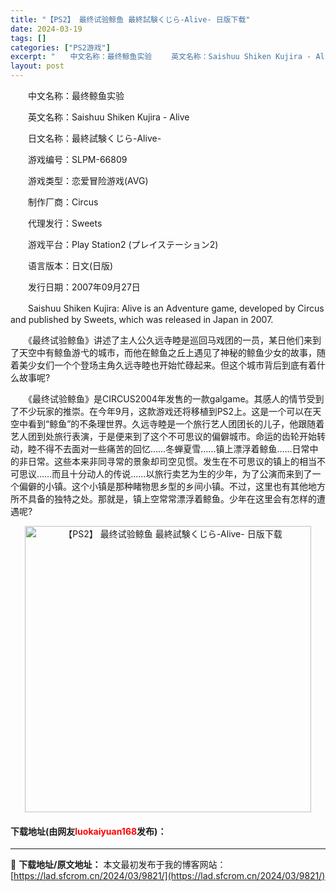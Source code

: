 ```yaml
---
title: "【PS2】 最终试验鲸鱼 最終試験くじら-Alive- 日版下载"
date: 2024-03-19
tags: []
categories: ["PS2游戏"]
excerpt: "　　中文名称：最终鲸鱼实验 　　英文名称：Saishuu Shiken Kujira - Alive 　　日文名称：最終試験くじら-Alive- 　　游戏编号：SLPM-66809 　　游戏类型：恋爱冒险游戏(AVG) 　　制作厂商：Circus 　　代理发行：Sweets 　　游戏平台：Play &hellip;"
layout: post
---
```


 <p>　　中文名称：最终鲸鱼实验</p> <p>　　英文名称：Saishuu Shiken Kujira - Alive</p> <p>　　日文名称：最終試験くじら-Alive-</p> <p>　　游戏编号：SLPM-66809</p> <p>　　游戏类型：恋爱冒险游戏(AVG)</p> <p>　　制作厂商：Circus</p> <p>　　代理发行：Sweets</p> <p>　　游戏平台：Play Station2 (プレイステーション2)</p> <p>　　语言版本：日文(日版)</p> <p>　　发行日期：2007年09月27日</p> <p>　　Saishuu Shiken Kujira: Alive is an Adventure game, developed by Circus and published by Sweets, which was released in Japan in 2007.</p> <p>　　《最终试验鲸鱼》讲述了主人公久远寺睦是巡回马戏团的一员，某日他们来到了天空中有鲸鱼游弋的城市，而他在鲸鱼之丘上遇见了神秘的鲸鱼少女的故事，随着美少女们一个个登场主角久远寺睦也开始忙碌起来。但这个城市背后到底有着什么故事呢?</p> <p>　　《最终试验鲸鱼》是CIRCUS2004年发售的一款galgame。其感人的情节受到了不少玩家的推崇。在今年9月，这款游戏还将移植到PS2上。这是一个可以在天空中看到&ldquo;鲸鱼&rdquo;的不条理世界。久远寺睦是一个旅行艺人团团长的儿子，他跟随着艺人团到处旅行表演，于是便来到了这个不可思议的偏僻城市。命运的齿轮开始转动，睦不得不去面对一些痛苦的回忆&hellip;&hellip;冬蝉夏雪&hellip;&hellip;镇上漂浮着鲸鱼&hellip;&hellip;日常中的非日常。这些本来非同寻常的景象却司空见惯。发生在不可思议的镇上的相当不可思议&hellip;&hellip;而且十分动人的传说&hellip;&hellip;以旅行卖艺为生的少年，为了公演而来到了一个偏僻的小镇。这个小镇是那种睹物思乡型的乡间小镇。不过，这里也有其他地方所不具备的独特之处。那就是，镇上空常常漂浮着鲸鱼。少年在这里会有怎样的遭遇呢?</p> <p align="center"><img align="" border="0" src="https://lad.sfcrom.cn/wp-content/uploads/2024/03/20240319_65f9970402262.jpg" width="458" alt="【PS2】 最终试验鲸鱼 最終試験くじら-Alive- 日版下载" /></p> <p><h4>下载地址(由网友<font color="red">luokaiyuan168</font>发布)：</h4></p> 

---
📖 **下载地址/原文地址：** 本文最初发布于我的博客网站：[https://lad.sfcrom.cn/2024/03/9821/](https://lad.sfcrom.cn/2024/03/9821/)
